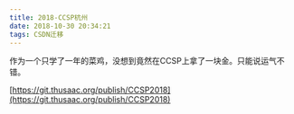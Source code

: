 ```yaml
---
title: 2018-CCSP杭州
date: 2018-10-30 20:34:21
tags: CSDN迁移
---
```

  作为一个只学了一年的菜鸡，没想到竟然在CCSP上拿了一块金。只能说运气不错。

 [https://git.thusaac.org/publish/CCSP2018](https://git.thusaac.org/publish/CCSP2018)

   
 